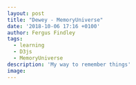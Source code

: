 ```yaml
---
layout: post
title: "Dewey - MemoryUniverse"
date: '2018-10-06 17:16 +0100'
author: Fergus Findley
tags:
  - learning
  - D3js
  - MemoryUniverse
description: 'My way to remember things'
image: 
---
```

<script src="https://code.jquery.com/jquery.js"></script>
<style>
.hovercard {
        position: absolute;
        max-width: 400px;
        height: auto;
        padding: 5px;
        background-color: white;
        -webkit-border-radius: 5px;
        -moz-border-radius: 5px;
        border-radius: 5px;
        -webkit-box-shadow: 4px 4px 10px rgba(0, 0, 0, 0.4);
        -moz-box-shadow: 4px 4px 10px rgba(0, 0, 0, 0.4);
        box-shadow: 4px 4px 10px rgba(0, 0, 0, 0.4);
        pointer-events: none;
        font: 12px sans-serif;
    }
	
.node {
  stroke: #fff;
  stroke-width: 1.5px;
}

.link {
  stroke: #999;
  stroke-opacity: .6;
}

</style>

<div id='d3div'></div>

<script src="https://d3js.org/d3.v3.min.js"></script>
<script type="text/javascript">	
	
var w = 1200,
    h = 800,
    node,
    link,
    root;

var force = d3.layout.force()
    .on("tick", tick)
    .charge(function(d) { return d._children ? -d.size / 100 : -30; })
    .linkDistance(function(d) { return d.target._children ? 80 : 30; })
    .size([w, h - 160]);

var vis = d3.select("#d3div").append("svg:svg")
    .attr("width", w)
    .attr("height", h);

// add hovercard
var hovercard = d3.select('body').append('div')
	.attr('class', 'hovercard')
    .style('opacity', 0)
    .style('width', 400);
	
d3.json("MemoryUniverse.json", function(json) {
  root = json;
  root.fixed = true;
  root.x = w / 2;
  root.y = h / 2 - 80;
  update();
});

function update() {
  var nodes = flatten(root),
      links = d3.layout.tree().links(nodes);

  // Restart the force layout.
  force
      .nodes(nodes)
      .links(links)
      .start();

  // Update the links…
  link = vis.selectAll("line.link")
      .data(links, function(d) { return d.target.id; });

  // Enter any new links.
  link.enter().insert("svg:line", ".node")
      .attr("class", "link")
      .attr("x1", function(d) { return d.source.x; })
      .attr("y1", function(d) { return d.source.y; })
      .attr("x2", function(d) { return d.target.x; })
      .attr("y2", function(d) { return d.target.y; });

  // Exit any old links.
  link.exit().remove();

  // Update the nodes…
  node = vis.selectAll("circle.node")
      .data(nodes, function(d) { return d.id; })
      .style("fill", color);

  node.transition()
      .attr("r", function(d) { return d.children ? 4.5 : Math.sqrt(d.size) / 10; });

  // Enter any new nodes.
  node.enter().append("svg:circle")
      .attr("class", "node")
      .attr("cx", function(d) { return d.x; })
      .attr("cy", function(d) { return d.y; })
      .attr("r", function(d) { return d.children ? 4.5 : Math.sqrt(d.size) / 10; })
      .style("fill", color)
      .on("click", click)
      .call(force.drag);
	  
	node.append("image")
		.attr("xlink:href", function(d) {
			return "img/"+d.name.toLowerCase()+".png";})
		.attr("x", function(d) {return -25;})
		.attr("y", function(d) {return -25;})
		.attr("height", 50)
		.attr("width", 50);

  // Exit any old nodes.
  node.exit().remove();
}

function tick() {
  link.attr("x1", function(d) { return d.source.x; })
      .attr("y1", function(d) { return d.source.y; })
      .attr("x2", function(d) { return d.target.x; })
      .attr("y2", function(d) { return d.target.y; });

  node.attr("cx", function(d) { return d.x; })
      .attr("cy", function(d) { return d.y; });

	node.on('mouseover', function(d) {
           
           hovercard.transition()
                .duration(100)
                .style('opacity', 1);
                
            var tip = 
                '<h2>' + d.name + '</h2>' +
                '<h4>' + 'description' + '</h4>' +
                '<h3>Details</h3>' +
                '<strong> some important details </strong>';
                
                
            hovercard.html(tip)
                .style('left', d3.event.pageX + 'px')
                .style('top', d3.event.pageY + 'px');
                
            
        });
        
        node.on('mouseout', function(d) {
            
            hovercard.transition()
                .duration(100)
                .style('opacity',0);
        });
	  
} //tick end

// Color leaf nodes orange, and packages white or blue.
function color(d) {
  return d._children ? "#3182bd" : d.children ? "#c6dbef" : "#fd8d3c";
}

// Toggle children on click.
function click(d) {
  if (d.children) {
    d._children = d.children;
    d.children = null;
  } else {
    d.children = d._children;
    d._children = null;
  }
  update();
}

// Returns a list of all nodes under the root.
function flatten(root) {
  var nodes = [], i = 0;

  function recurse(node) {
    if (node.children) node.size = node.children.reduce(function(p, v) { return p + recurse(v); }, 0);
    if (!node.id) node.id = ++i;
    nodes.push(node);
    return node.size;
  }

  root.size = recurse(root);
  return nodes;
}

</script>
